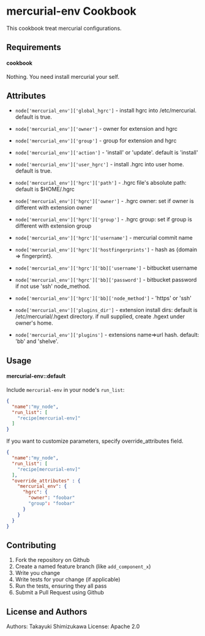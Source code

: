 mercurial-env Cookbook
=========================

This cookbook treat mercurial configurations.

Requirements
------------

#### cookbook
Nothing. You need install mercurial your self.

Attributes
----------

- `node['mercurial_env']['global_hgrc']` - install hgrc into /etc/mercurial. default is true.
- `node['mercurial_env']['owner']` - owner for extension and hgrc
- `node['mercurial_env']['group']` - group for extension and hgrc
- `node['mercurial_env']['action']` - 'install' or 'update'. default is 'install'

- `node['mercurial_env']['user_hgrc']` - install .hgrc into user home. default is true.
- `node['mercurial_env']['hgrc']['path']` - .hgrc file's absolute path: default is $HOME/.hgrc
- `node['mercurial_env']['hgrc']['owner']` - .hgrc owner: set if owner is different with extension owner
- `node['mercurial_env']['hgrc']['group']` - .hgrc group: set if group is different with extension group
- `node['mercurial_env']['hgrc']['username']` - mercurial commit name
- `node['mercurial_env']['hgrc']['hostfingerprints']` - hash as {domain => fingerprint}.
- `node['mercurial_env']['hgrc']['bb]['username']` - bitbucket username
- `node['mercurial_env']['hgrc']['bb]['password']` - bitbucket password if not use 'ssh' node_method.
- `node['mercurial_env']['hgrc']['bb]['node_method']` - 'https' or 'ssh'

- `node['mercurial_env']['plugins_dir']` - extension install dirs: default is /etc/mercurial/.hgext directory. if null supplied, create .hgext under owner's home.
- `node['mercurial_env']['plugins']` - extensions name=>url hash. default: 'bb' and 'shelve'.

Usage
-----
#### mercurial-env::default

Include `mercurial-env` in your node's `run_list`:

```json
{
  "name":"my_node",
  "run_list": [
    "recipe[mercurial-env]"
  ]
}
```

If you want to customize parameters, specify override_attributes field.

```json
{
  "name":"my_node",
  "run_list": [
    "recipe[mercurial-env]"
  ],
  "override_attributes" : {
    "mercurial_env": {
      "hgrc": {
        "owner": "foobar"
        "group": "foobar"
      }
    }
  }
}
```

Contributing
------------

1. Fork the repository on Github
2. Create a named feature branch (like `add_component_x`)
3. Write you change
4. Write tests for your change (if applicable)
5. Run the tests, ensuring they all pass
6. Submit a Pull Request using Github

License and Authors
-------------------
Authors: Takayuki Shimizukawa
License: Apache 2.0
